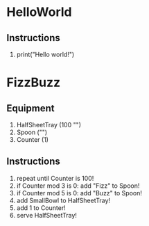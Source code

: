 # HelloWorld

## Instructions
  1. print("Hello world!")

# FizzBuzz

## Equipment
  1. HalfSheetTray (100 "")
  1. Spoon ("")
  1. Counter (1)

## Instructions
  1. repeat until Counter is 100!
  1. if Counter mod 3 is 0: add "Fizz" to Spoon!
  1. if Counter mod 5 is 0: add "Buzz" to Spoon!
  1. add SmallBowl to HalfSheetTray!
  1. add 1 to Counter!
  1. serve HalfSheetTray!

